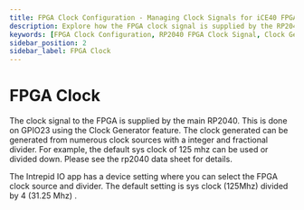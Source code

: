 ```yaml
---
title: FPGA Clock Configuration - Managing Clock Signals for iCE40 FPGA
description: Explore how the FPGA clock signal is supplied by the RP2040 on GPIO23 using the Clock Generator. Learn about the default setting of 125 MHz divided by 4 and how to configure FPGA clock sources and dividers using the Intrepid IO app.
keywords: [FPGA Clock Configuration, RP2040 FPGA Clock Signal, Clock Generator Feature, iCE40 FPGA Clock Source, Intrepid IO App FPGA Settings, FPGA Clock Divider]
sidebar_position: 2
sidebar_label: FPGA Clock
---
```


# FPGA Clock

The clock signal to the FPGA is supplied by the main RP2040. This is done on GPIO23 using the Clock Generator feature. The clock generated can be generated from numerous clock sources with a integer and fractional divider. For example, the default sys clock of 125 mhz can be used or divided down. Please see the rp2040 data sheet for details.

The Intrepid IO app has a device setting where you can select the FPGA clock source and divider. The default setting is sys clock (125Mhz) divided by 4 (31.25 Mhz) .

